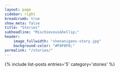 ```yaml
---
layout: page
sidebar: right
breadcrumb: true
show_meta: false
title: "Stories"
subheadline: "Mischievous&hellip;"
header:
    image_fullwidth: "shenanigans-story.jpg"
    background-color: "#F0F0F0;"
permalink: "/stories/"
---
```

{% include list-posts entries='5' category='stories' %}